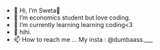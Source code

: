 - 👋 Hi, I’m Sweta💓
- 👀 I’m economics student but love coding.
- 🌱 I’m currently learning learning coding<3
- 💞️ hihi.
- 📫 How to reach me ... My insta : @dumbaass.___

<!---
dumbaass/dumbaass is a ✨ special ✨ repository because its `README.md` (this file) appears on your GitHub profile.
You can click the Preview link to take a look at your changes.
--->
